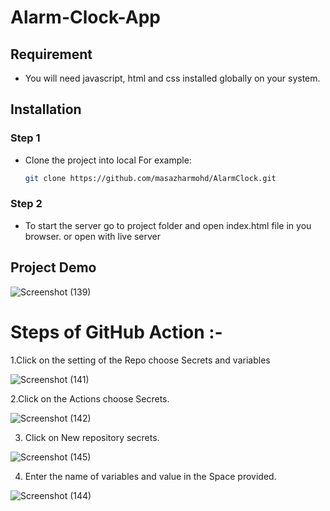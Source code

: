 # Alarm-Clock-App
## Requirement
- You will need javascript, html and css installed globally on your system.

## Installation
### Step 1 

 - Clone the project into local
    For example: 
    ```bash
    git clone https://github.com/masazharmohd/AlarmClock.git
    ```

### Step 2
 - To start the server go to project folder and open index.html file in you browser.
    or
    open with live server           







## Project Demo


![Screenshot (139)](https://user-images.githubusercontent.com/109335469/212459811-31a646f2-9ef6-4b22-8d30-b2235e8bfa3d.png)
 # Steps of GitHub Action :-
 1.Click on the setting of the Repo  choose Secrets and variables
 
 ![Screenshot (141)](https://user-images.githubusercontent.com/109335469/212525496-9d7becfc-6123-4d99-b527-25e8a90be5e6.png)

 2.Click on the Actions choose Secrets.
 
 ![Screenshot (142)](https://user-images.githubusercontent.com/109335469/212525576-f033220d-d368-4fc6-95c0-e5f7047e44e6.png)

3. Click on New repository secrets.

![Screenshot (145)](https://user-images.githubusercontent.com/109335469/212525676-29b889af-8465-40bf-b1dd-7ab0548edbe1.png)

4. Enter the name of variables and value in the  Space provided.

![Screenshot (144)](https://user-images.githubusercontent.com/109335469/212525771-dd667d79-8769-40f8-8e1f-d7b1ad1d14cd.png)



  
